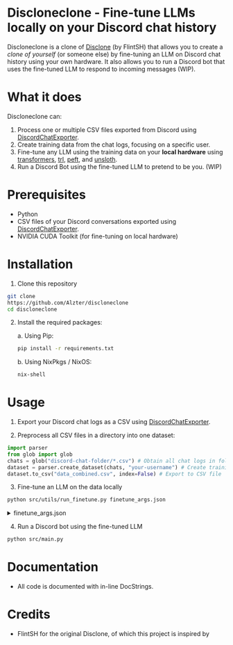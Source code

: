 # Discloneclone - Fine-tune LLMs locally on your Discord chat history
Discloneclone is a clone of [Disclone](https://github.com/FlintSH/Disclone) (by FlintSH) that allows
you to create a _clone of yourself_ (or someone else) by fine-tuning an LLM on Discord chat history using your own hardware. It also allows you to run a Discord bot that uses the fine-tuned LLM to respond to incoming messages (WIP).

# What it does
Discloneclone can:
1. Process one or multiple CSV files exported from Discord using [DiscordChatExporter](https://github.com/Tyrrrz/DiscordChatExporter).
2. Create training data from the chat logs, focusing on a specific user.
3. Fine-tune any LLM using the training data on your **local hardware** using [transformers](https://github.com/huggingface/transformers), [trl](https://github.com/huggingface/trl), [peft](https://github.com/huggingface/peft), and [unsloth](https://github.com/unslothai/unsloth).
4. Run a Discord Bot using the fine-tuned LLM to pretend to be you. (WIP)

# Prerequisites
- Python
- CSV files of your Discord conversations exported using [DiscordChatExporter](https://github.com/Tyrrrz/DiscordChatExporter).
- NVIDIA CUDA Toolkit (for fine-tuning on local hardware)

# Installation
1. Clone this repository
```bash
git clone
https://github.com/Alzter/discloneclone
cd discloneclone
```

2. Install the required packages:

    a. Using Pip:
    ```bash
    pip install -r requirements.txt
    ```
    
    b. Using NixPkgs / NixOS:
    ```bash
    nix-shell
    ```
# Usage

1. Export your Discord chat logs as a CSV using [DiscordChatExporter](https://github.com/Tyrrrz/DiscordChatExporter).

2. Preprocess all CSV files in a directory into one dataset:
```python
import parser
from glob import glob
chats = glob("discord-chat-folder/*.csv") # Obtain all chat logs in folder
dataset = parser.create_dataset(chats, "your-username") # Create training dataset from chat logs
dataset.to_csv("data_combined.csv", index=False) # Export to CSV file
```

3. Fine-tune an LLM on the data locally
```bash
python src/utils/run_finetune.py finetune_args.json
```

<details>
  <summary>finetune_args.json</summary>
  
  ```json
  {
    "dataset" : "data_combined.csv",
    "test_size" : 0,
    "ratio" : 1,
    "text_columns" : "content",
    "label_columns" : "label",
    "model_name_or_path" : "microsoft/Phi-4-mini-instruct",
    "cuda_devices" : "0",
    "use_4bit_quantization" : true,
    "bnb_4bit_quant_type" : "nf4",
    "bnb_4bit_compute_dtype" : "float16",
    "use_nested_quant" : true,
    "use_reentrant" : false,
    "attn_implementation" : "sdpa",
    "output_dir" : "models/MyModel",
    "use_peft_lora" : true,
    "lora_target_modules" : "all-linear",
    "lora_r" : 6,
    "lora_alpha" : 8,
    "lora_dropout" : 0.05,
    "max_seq_length" : 128,
    "num_train_epochs" : 1,
    "learning_rate" : 2e-4,
    "optim" : "adamw_torch_fused",
    "warmup_ratio" : 0.03,
    "lr_scheduler_type" : "constant",
    "packing" : true,
    "logging_steps" : 10,
    "logging_dir" : "./logs",
    "report_to" : "none",
    "gradient_checkpointing" : true,
    "gradient_accumulation_steps" : 1,
    "per_device_train_batch_size" : 16,
    "auto_find_batch_size" : true
  }
  ```
</details>

4. Run a Discord bot using the fine-tuned LLM

```bash
python src/main.py
```

# Documentation
- All code is documented with in-line DocStrings.

# Credits
- FlintSH for the original Disclone, of which this project is inspired by
